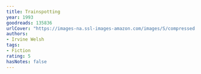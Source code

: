 ```yaml
---
title: Trainspotting
year: 1993
goodreads: 135836
urlCover: "https://images-na.ssl-images-amazon.com/images/S/compressed.photo.goodreads.com/books/1353033083i/135836.jpg"
authors:
- Irvine Welsh
tags:
- Fiction
rating: 5
hasNotes: false
---
```

